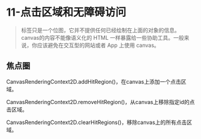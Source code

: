 # 11-点击区域和无障碍访问

> <canvas> 标签只是一个位图，它并不提供任何已经绘制在上面的对象的信息。canvas的内容不能像语义化的 HTML 一样暴露给一些协助工具。一般来说，你应该避免在交互型的网站或者 App 上使用 canvas。

## 焦点圈

CanvasRenderingContext2D.addHitRegion()，在canvas上添加一个点击区域。

CanvasRenderingContext2D.removeHitRegion()，从canvas上移除指定id的点击区域。

CanvasRenderingContext2D.clearHitRegions()，移除canvas上的所有点击区域。












